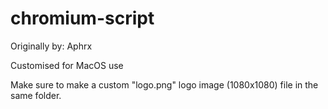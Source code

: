 # chromium-script

Originally by: Aphrx

Customised for MacOS use

Make sure to make a custom "logo.png" logo image (1080x1080) file in the same folder. 
